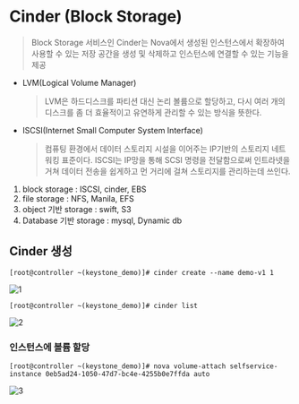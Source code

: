 # Cinder (Block Storage)

> Block Storage 서비스인 Cinder는 Nova에서 생성된 인스턴스에서 확장하여 사용할 수 있는 저장 공간을 생성 및 삭제하고 인스턴스에 연결할 수 있는 기능을 제공



- LVM(Logical Volume Manager)

  > LVM은 하드디스크를 파티션 대신 논리 볼륨으로 할당하고, 다시 여러 개의 디스크를 좀 더 효율적이고 유연하게 관리할 수 있는 방식을 뜻한다.

- ISCSI(Internet Small Computer System Interface)

  > 컴퓨팅 환경에서 데이터 스토리지 시설을 이어주는 IP기반의 스토리지 네트워킹 표준이다. ISCSI는 IP망을 통해 SCSI 명령을 전달함으로써 인트라넷을 거쳐 데이터 전송을 쉽게하고 먼 거리에 걸쳐 스토리지를 관리하는데 쓰인다. 



1. block storage : ISCSI, cinder, EBS
2. file storage : NFS, Manila, EFS
3. object 기반 storage : swift, S3
4. Database 기반 storage : mysql, Dynamic db



## Cinder 생성

```shell
[root@controller ~(keystone_demo)]# cinder create --name demo-v1 1
```

![1](https://user-images.githubusercontent.com/42603919/71801766-41cb5780-309f-11ea-9e4c-265836257628.PNG)



``` shell
[root@controller ~(keystone_demo)]# cinder list
```

![2](https://user-images.githubusercontent.com/42603919/71801767-41cb5780-309f-11ea-91d9-d03fa91185f5.PNG)





### 인스턴스에 볼륨 할당

``` shell
[root@controller ~(keystone_demo)]# nova volume-attach selfservice-instance 0eb5ad24-1050-47d7-bc4e-4255b0e7ffda auto
```



![3](https://user-images.githubusercontent.com/42603919/71802508-3711c200-30a1-11ea-91e0-d3e40e297e88.PNG)

